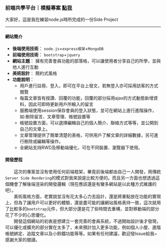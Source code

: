 ### 前端共學平台｜模擬專案 [點我](http://172.105.215.182/)
大家好，這是我在練習node.js時所完成的一份Side Project  
***
#### 網站簡介
 
 + **後端使用技術**： 
`node.js`+`express框架`+`MongoDB`
 + **前端使用技術**： 
`bootstrap`+`jquery`  
 + **網站主題**：
擁有完善會員功能的部落格，可以讓使用者分享自己的所學，並與他人進行互動  
 + **美術設計**：
簡約式風格      
 + **功能說明**：
   + 用戶進行註冊、登入，即可在平台上發文，若無登入亦可採用訪客的方式閱覽
   + 每篇文章皆有按讚、回覆的功能，回覆的部分採用ajax的方式動態新增資料，因此可即時更新用戶所輸入的留言
   + 服務端使用session保存會員的登入狀態，並可在網站上進行進階操作，如:刪除留言、文章管理、帳號設置等
   + 帳號設置方面，可以選擇編輯自己的個人簡介、聯絡方式等等，並公開到自己的文章上。
   + 文章管理提供了簡單清楚的表格，可供用戶了解文章的詳細數據，另可進行刪除或編輯等操作。
   + 全網站支持RWD及移動端優化，可在不同裝置、瀏覽器下使用。

#### 開發歷程
　　這次的專案並沒有使用任何前端框架，畢竟前後端都由自己一人開發，用傳統`Server Side Rendering`的模式對我來說是比較方便的。而且另一方面也想透過這個機會了解後端渲染的開發邏輯（現在應該還是有蠻多網站是以此種方式維護的吧）。  
　　美術風格方面，老實說並沒有花太多心力去設計，還是將重點放在功能的實現上，但為了讓用戶可以更好的體驗，還是盡可能的讓網站風格表持一致，這次就用了比較多的`bootstrap`元件，但大部分還是花了些時間去重構，並對移動端的部分花了不少的心思優化。   
　　開發這個網站的初衷是想建立一套完善的會員系統，不過開始設計後才發現，可以優化或擴充的部分實在太多了，未來預計加入更多功能，例如個人小屋、進階帳號綁定、追蹤文章以及小鈴鐺功能等等。如果有任何建議，歡迎發Issue給我~感謝大家的閱讀。
